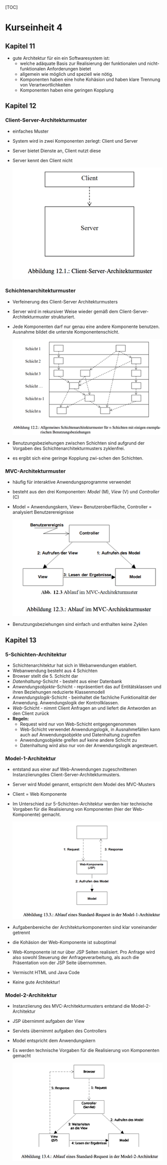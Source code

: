 [TOC]

# Kurseinheit 4

## Kapitel 11

- gute Architektur für ein ein Softwaresystem ist:
  - welche adäquate Basis zur Realisierung der funktionalen und nicht- funktionalen Anforderungen bietet
  - allgemein wie möglich und speziell wie nötig.
  - Komponenten haben eine hohe Kohäsion und haben klare Trennung von Verartwortlichkeiten
  - Komponenten haben eine geringen Kopplung



## Kapitel 12

### Client-Server-Architekturmuster

- einfaches Muster

- System wird in zwei Komponenten zerlegt: Client und Server

- Server bietet Dienste an, Client nutzt diese

- Server kennt den Client nicht

  ![Client-Server Architektur](./img/kap12_client_server.png)



### Schichtenarchitekturmuster

- Verfeinerung des Client-Server Architekturmusters

- Server wird in rekursiver Weise wieder gemäß dem Client-Server-Architekturmuster strukturiert.

- Jede Komponenten darf nur genau eine andere Komponente benutzen. Ausnahme bildet die unterste Komponentenschicht.

  ![Allgemeine Schichtenarchitektur](./img/kap12_schichten.png)


- Benutzungsbeziehungen zwischen Schichten sind aufgrund der Vorgaben des Schichtenarchitekturmusters zyklenfrei.
- es ergibt sich eine geringe Kopplung zwi-schen den Schichten.



### MVC-Architekturmuster

- häufig für interaktive Anwendungsprogramme verwendet

- besteht aus den drei Komponenten: *Model* (M), *View* (V) und *Controller* (C)

- Model = Anwendungskern, View= Benutzeroberfläche, Controller = analysiert Benutzerereignisse

  ![MVC](./img/kap12_mvc.png)

- Benutzungsbeziehungen sind einfach und enthalten keine Zyklen



## Kapitel 13

### 5-Schichten-Architektur

- Schichtenarchitektur hat sich in Webanwendungen etabliert.
- Webanwendung besteht aus 4 Schichten
- Browser stellt die 5. Schicht dar
- *Datenhaltung*-Schicht - besteht aus einer Datenbank
- *Anwendungsobjekte*-Schicht - repräsentiert das auf Entitätsklassen und ihren Beziehungen reduzierte Klassenmodell 
- *Anwendungslogik*-Schicht - beinhaltet die fachliche Funktionalität der Anwendung. Anwendungslogik der Kontrollklassen.
- *Web*-Schicht - nimmt Client Anfragen an und liefert die Antworden an den Client zurück
- **Regeln:**
  - Request wird nur von Web-Schicht entgegengenommen
  - Web-Schicht verwendet Anwendungslogik, in Ausnahmefällen kann auch auf  Anwendungsobjekte und Datenhaltung zugreifen
  - Anwendungsobjekte greifen auf keine andere Schicht zu
  - Datenhaltung wird also nur von der Anwendungslogik angesteuert.

### Model-1-Architektur

- entstand aus einer auf Web-Anwendungen zugeschnittenen Instanziierungdes Client-Server-Architekturmusters.

- Server wird Model genannt, entspricht dem Model des MVC-Musters

- Client = Web Komponente

- Im Unterschied zur 5-Schichten-Architektur werden hier technische Vorgaben für die Realisierung von Komponenten (hier der Web-Komponente) gemacht.

  ![Model-1-Architektur](./img/kap13_model1.png)


- Aufgabenbereiche der Architekturkomponenten sind klar voneinander getrennt
- die Kohäsion der Web-Komponente ist suboptimal
- Web-Komponente ist nur über JSP Seiten realisiert.  Pro Anfrage wird also sowohl Steuerung der Anfrageverarbeitung, als auch die Präsentation von der JSP Seite übernommen.
- Vermischt HTML und Java Code
- Keine gute Architektur!

### Model-2-Architektur

- Instanziierung des MVC-Architekturmusters entstand die Model-2-Architektur

- JSP übernimmt aufgaben der View

- Servlets übernimmt aufgaben des Controllers

- Model entspricht dem Anwendungskern

- Es werden technische Vorgaben für die Realisierung von Komponenten gemacht

  ![Model2](./img/kap13_model2.png)



